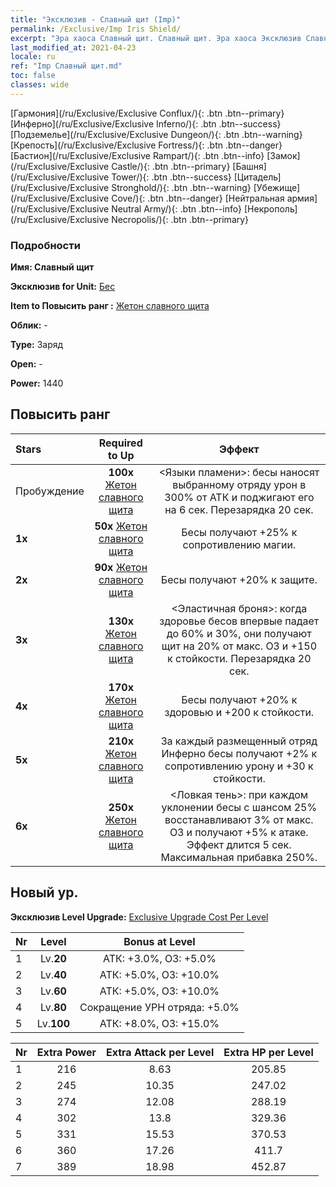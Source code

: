```yaml
---
title: "Эксклюзив - Славный щит (Imp)"
permalink: /Exclusive/Imp Iris Shield/
excerpt: "Эра хаоса Славный щит. Славный щит. Эра хаоса Эксклюзив Славный щит. Бес Эксклюзив."
last_modified_at: 2021-04-23
locale: ru
ref: "Imp Славный щит.md"
toc: false
classes: wide
---
```

 [Гармония](/ru/Exclusive/Exclusive Conflux/){: .btn .btn--primary} [Инферно](/ru/Exclusive/Exclusive Inferno/){: .btn .btn--success} [Подземелье](/ru/Exclusive/Exclusive Dungeon/){: .btn .btn--warning} [Крепость](/ru/Exclusive/Exclusive Fortress/){: .btn .btn--danger} [Бастион](/ru/Exclusive/Exclusive Rampart/){: .btn .btn--info} [Замок](/ru/Exclusive/Exclusive Castle/){: .btn .btn--primary} [Башня](/ru/Exclusive/Exclusive Tower/){: .btn .btn--success} [Цитадель](/ru/Exclusive/Exclusive Stronghold/){: .btn .btn--warning} [Убежище](/ru/Exclusive/Exclusive Cove/){: .btn .btn--danger} [Нейтральная армия](/ru/Exclusive/Exclusive Neutral Army/){: .btn .btn--info} [Некрополь](/ru/Exclusive/Exclusive Necropolis/){: .btn .btn--primary} 

### Подробности
 **Имя: Славный щит** 

 **Эксклюзив for Unit:** [Бес](/ru/units/Imp/) 

 **Item to Повысить ранг :** [Жетон славного щита](/ItemsRU/con_913/)

 **Облик:** -

 **Type:** Заряд

 **Open:** -

 **Power:** 1440

## Повысить ранг 

  |     Stars    |  Required to Up | Эффект |
  |:-------------|:---------------:|:---------------:|
  |  Пробуждение  | **100x** [Жетон славного щита](/ItemsRU/con_913/) | <Языки пламени>: бесы наносят выбранному отряду урон в 300% от АТК и поджигают его на 6 сек. Перезарядка 20 сек. |
  | **1x** <i class="fas fa-star"/> | **50x** [Жетон славного щита](/ItemsRU/con_913/) | Бесы получают +25% к сопротивлению магии. |
  | **2x** <i class="fas fa-star"/> | **90x** [Жетон славного щита](/ItemsRU/con_913/) | Бесы получают +20% к защите. |
  | **3x** <i class="fas fa-star"/> | **130x** [Жетон славного щита](/ItemsRU/con_913/) | <Эластичная броня>: когда здоровье бесов впервые падает до 60% и 30%, они получают щит на 20% от макс. ОЗ и +150 к стойкости. Перезарядка 20 сек. |
  | **4x** <i class="fas fa-star"/> | **170x** [Жетон славного щита](/ItemsRU/con_913/) | Бесы получают +20% к здоровью и +200 к стойкости. |
  | **5x** <i class="fas fa-star"/> | **210x** [Жетон славного щита](/ItemsRU/con_913/) | За каждый размещенный отряд Инферно бесы получают +2% к сопротивлению урону и +30 к стойкости. |
  | **6x** <i class="fas fa-star"/> | **250x** [Жетон славного щита](/ItemsRU/con_913/) | <Ловкая тень>: при каждом уклонении бесы с шансом 25% восстанавливают 3% от макс. ОЗ и получают +5% к атаке. Эффект длится 5 сек. Максимальная прибавка 250%. |


## Новый ур.
 **Эксклюзив Level Upgrade:** [Exclusive Upgrade Cost Per Level](/Exclusive/ExclusiveUpgradeCostPerLevel/)

  |  Nr  |   Level  | Bonus at Level |
  |:-----|:--------:|:--------------:|
  | 1 | Lv.**20** | АТК: +3.0%, ОЗ: +5.0% |
  | 2 | Lv.**40** | АТК: +5.0%, ОЗ: +10.0% |
  | 3 | Lv.**60** | АТК: +5.0%, ОЗ: +10.0% |
  | 4 | Lv.**80** | Сокращение УРН отряда: +5.0% |
  | 5 | Lv.**100** | АТК: +8.0%, ОЗ: +15.0% |


  |  Nr  |  Extra Power | Extra Attack per Level | Extra HP per Level |
  |:-----|:--------:|:--------:|:--------:|
  | 1 | 216 | 8.63 | 205.85 |
  | 2 | 245 | 10.35 | 247.02 |
  | 3 | 274 | 12.08 | 288.19 |
  | 4 | 302 | 13.8 | 329.36 |
  | 5 | 331 | 15.53 | 370.53 |
  | 6 | 360 | 17.26 | 411.7 |
  | 7 | 389 | 18.98 | 452.87 |


